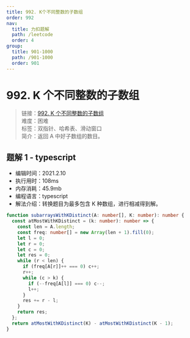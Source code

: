 ```yaml
---
title: 992. K个不同整数的子数组
order: 992
nav:
  title: 力扣题解
  path: /leetcode
  order: 4
group:
  title: 901-1000
  path: /901-1000
  order: 901
---
```


# 992. K 个不同整数的子数组

> 链接：[992. K 个不同整数的子数组](https://leetcode-cn.com/problems/subarrays-with-k-different-integers/)  
> 难度：困难  
> 标签：双指针、哈希表、滑动窗口  
> 简介：返回 A 中好子数组的数目。

## 题解 1 - typescript

- 编辑时间：2021.2.10
- 执行用时：108ms
- 内存消耗：45.9mb
- 编程语言：typescript
- 解法介绍：转换题目为最多包含 K 种数组，进行相减得到解。

```typescript
function subarraysWithKDistinct(A: number[], K: number): number {
  const atMostWithKDistinct = (k: number): number => {
    const len = A.length;
    const freq: number[] = new Array(len + 1).fill(0);
    let l = 0;
    let r = 0;
    let c = 0;
    let res = 0;
    while (r < len) {
      if (freq[A[r]]++ === 0) c++;
      r++;
      while (c > k) {
        if (--freq[A[l]] === 0) c--;
        l++;
      }
      res += r - l;
    }
    return res;
  };
  return atMostWithKDistinct(K) - atMostWithKDistinct(K - 1);
}
```
